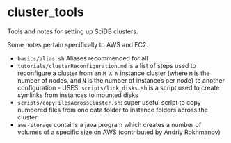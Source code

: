 # cluster_tools
Tools and notes for setting up SciDB clusters.

Some notes pertain specifically to AWS and EC2.

 - `basics/alias.sh` Aliases recommended for all
 - `tutorials/clusterReconfiguration.md` is a list of steps used to reconfigure a cluster from an `M X N` instance cluster (where `M` is the number of nodes, and `N` is the number of instances per node) to another configuration
         - USES: `scripts/link_disks.sh` is a script used to create symlinks from instances to mounted disks
 - `scripts/copyFilesAcrossCluster.sh`: super useful script to copy numbered files from one data folder to instance folders across the cluster
 - `aws-storage` contains a java program which creates a number of volumes of a specific size on AWS (contributed by Andriy Rokhmanov)
